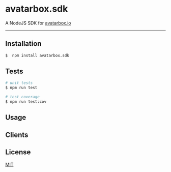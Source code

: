 # avatarbox.sdk

 A NodeJS SDK for [avatarbox.io](https://avatarbox.io)
 
 ---

<!--
[![Build Status](https://travis-ci.com/mrtillman/grav.client.svg?branch=master)](https://travis-ci.com/mrtillman/grav.client)
[![Coverage Status](https://coveralls.io/repos/github/mrtillman/grav.client/badge.svg?branch=master)](https://coveralls.io/github/mrtillman/grav.client?branch=master)
[![GitHub tag (latest SemVer)](https://img.shields.io/github/v/tag/mrtillman/grav.client?sort=semver)](https://github.com/mrtillman/grav.client/releases/tag/2.4.19)
[![license](https://img.shields.io/badge/license-MIT-blue.svg)](https://github.com/mrtillman/grav.client/blob/master/LICENSE.md)

[![NPM](https://nodei.co/npm/grav.client.png)](https://www.npmjs.com/package/grav.client)
-->

## Installation

```sh
$  npm install avatarbox.sdk
```

## Tests

```bash
# unit tests
$ npm run test

# test coverage
$ npm run test:cov
```

## Usage

 
## Clients
 

## License
[MIT](https://github.com/mrtillman/avatarbox.sdk/blob/master/LICENSE)
